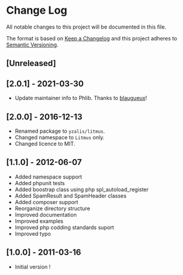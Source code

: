# Change Log
All notable changes to this project will be documented in this file.

The format is based on [Keep a Changelog](http://keepachangelog.com/)
and this project adheres to [Semantic Versioning](http://semver.org/).

## [Unreleased]

## [2.0.1] - 2021-03-30

- Update maintainer info to Phlib.
  Thanks to [blaugueux](https://github.com/blaugueux)!

## [2.0.0] - 2016-12-13

 * Renamed package to `yzalis/litmus`.
 * Changed namespace to `Litmus` only.
 * Changed licence to MIT.

## [1.1.0] - 2012-06-07

 * Added namespace support
 * Added phpunit tests
 * Added boostrap class using php spl_autoload_register
 * Added SpamResult and SpamHeader classes
 * Added composer support
 * Reorganize directory structure
 * Improved documentation
 * Improved examples
 * Improved php codding standards suport
 * Improved typo

## [1.0.0] - 2011-03-16

 * Initial version !
